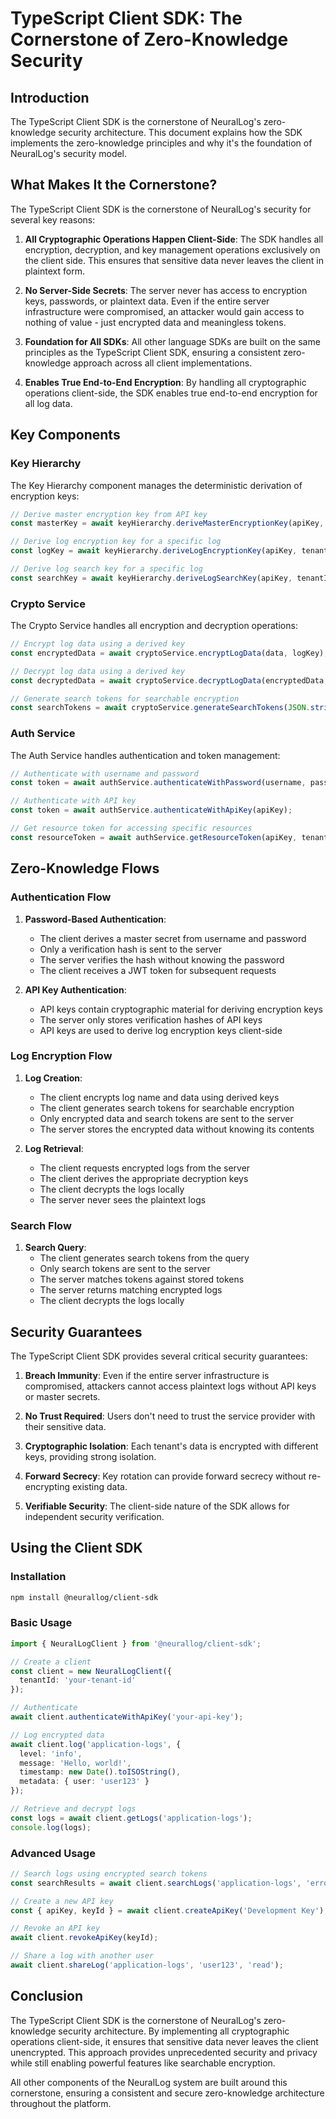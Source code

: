 # TypeScript Client SDK: The Cornerstone of Zero-Knowledge Security

## Introduction

The TypeScript Client SDK is the cornerstone of NeuralLog's zero-knowledge security architecture. This document explains how the SDK implements the zero-knowledge principles and why it's the foundation of NeuralLog's security model.

## What Makes It the Cornerstone?

The TypeScript Client SDK is the cornerstone of NeuralLog's security for several key reasons:

1. **All Cryptographic Operations Happen Client-Side**: The SDK handles all encryption, decryption, and key management operations exclusively on the client side. This ensures that sensitive data never leaves the client in plaintext form.

2. **No Server-Side Secrets**: The server never has access to encryption keys, passwords, or plaintext data. Even if the entire server infrastructure were compromised, an attacker would gain access to nothing of value - just encrypted data and meaningless tokens.

3. **Foundation for All SDKs**: All other language SDKs are built on the same principles as the TypeScript Client SDK, ensuring a consistent zero-knowledge approach across all client implementations.

4. **Enables True End-to-End Encryption**: By handling all cryptographic operations client-side, the SDK enables true end-to-end encryption for all log data.

## Key Components

### Key Hierarchy

The Key Hierarchy component manages the deterministic derivation of encryption keys:

```typescript
// Derive master encryption key from API key
const masterKey = await keyHierarchy.deriveMasterEncryptionKey(apiKey, tenantId);

// Derive log encryption key for a specific log
const logKey = await keyHierarchy.deriveLogEncryptionKey(apiKey, tenantId, logName);

// Derive log search key for a specific log
const searchKey = await keyHierarchy.deriveLogSearchKey(apiKey, tenantId, logName);
```

### Crypto Service

The Crypto Service handles all encryption and decryption operations:

```typescript
// Encrypt log data using a derived key
const encryptedData = await cryptoService.encryptLogData(data, logKey);

// Decrypt log data using a derived key
const decryptedData = await cryptoService.decryptLogData(encryptedData, logKey);

// Generate search tokens for searchable encryption
const searchTokens = await cryptoService.generateSearchTokens(JSON.stringify(data), searchKey);
```

### Auth Service

The Auth Service handles authentication and token management:

```typescript
// Authenticate with username and password
const token = await authService.authenticateWithPassword(username, password);

// Authenticate with API key
const token = await authService.authenticateWithApiKey(apiKey);

// Get resource token for accessing specific resources
const resourceToken = await authService.getResourceToken(apiKey, tenantId, resource);
```

## Zero-Knowledge Flows

### Authentication Flow

1. **Password-Based Authentication**:
   - The client derives a master secret from username and password
   - Only a verification hash is sent to the server
   - The server verifies the hash without knowing the password
   - The client receives a JWT token for subsequent requests

2. **API Key Authentication**:
   - API keys contain cryptographic material for deriving encryption keys
   - The server only stores verification hashes of API keys
   - API keys are used to derive log encryption keys client-side

### Log Encryption Flow

1. **Log Creation**:
   - The client encrypts log name and data using derived keys
   - The client generates search tokens for searchable encryption
   - Only encrypted data and search tokens are sent to the server
   - The server stores the encrypted data without knowing its contents

2. **Log Retrieval**:
   - The client requests encrypted logs from the server
   - The client derives the appropriate decryption keys
   - The client decrypts the logs locally
   - The server never sees the plaintext logs

### Search Flow

1. **Search Query**:
   - The client generates search tokens from the query
   - Only search tokens are sent to the server
   - The server matches tokens against stored tokens
   - The server returns matching encrypted logs
   - The client decrypts the logs locally

## Security Guarantees

The TypeScript Client SDK provides several critical security guarantees:

1. **Breach Immunity**: Even if the entire server infrastructure is compromised, attackers cannot access plaintext logs without API keys or master secrets.

2. **No Trust Required**: Users don't need to trust the service provider with their sensitive data.

3. **Cryptographic Isolation**: Each tenant's data is encrypted with different keys, providing strong isolation.

4. **Forward Secrecy**: Key rotation can provide forward secrecy without re-encrypting existing data.

5. **Verifiable Security**: The client-side nature of the SDK allows for independent security verification.

## Using the Client SDK

### Installation

```bash
npm install @neurallog/client-sdk
```

### Basic Usage

```typescript
import { NeuralLogClient } from '@neurallog/client-sdk';

// Create a client
const client = new NeuralLogClient({
  tenantId: 'your-tenant-id'
});

// Authenticate
await client.authenticateWithApiKey('your-api-key');

// Log encrypted data
await client.log('application-logs', {
  level: 'info',
  message: 'Hello, world!',
  timestamp: new Date().toISOString(),
  metadata: { user: 'user123' }
});

// Retrieve and decrypt logs
const logs = await client.getLogs('application-logs');
console.log(logs);
```

### Advanced Usage

```typescript
// Search logs using encrypted search tokens
const searchResults = await client.searchLogs('application-logs', 'error');

// Create a new API key
const { apiKey, keyId } = await client.createApiKey('Development Key');

// Revoke an API key
await client.revokeApiKey(keyId);

// Share a log with another user
await client.shareLog('application-logs', 'user123', 'read');
```

## Conclusion

The TypeScript Client SDK is the cornerstone of NeuralLog's zero-knowledge security architecture. By implementing all cryptographic operations client-side, it ensures that sensitive data never leaves the client unencrypted. This approach provides unprecedented security and privacy while still enabling powerful features like searchable encryption.

All other components of the NeuralLog system are built around this cornerstone, ensuring a consistent and secure zero-knowledge architecture throughout the platform.
